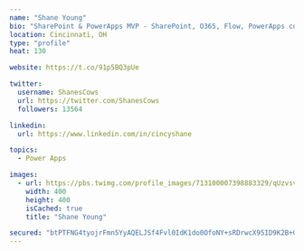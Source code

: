 ```yaml
---
name: "Shane Young"
bio: "SharePoint & PowerApps MVP - SharePoint, O365, Flow, PowerApps consulting? @PowerApps911 | Pure Snark? You found it."
location: Cincinnati, OH
type: "profile"
heat: 130

website: https://t.co/91p5BQ3pUe

twitter:
  username: ShanesCows
  url: https://twitter.com/ShanesCows
  followers: 13564

linkedin:
  url: https://www.linkedin.com/in/cincyshane

topics:
  - Power Apps

images:
  - url: https://pbs.twimg.com/profile_images/713100007398883329/qUzvsvQ3_400x400.jpg
    width: 400
    height: 400
    isCached: true
    title: "Shane Young"

secured: "btPTFNG4tyojrFmn5YyAQELJSf4Fvl0IdK1do0OfoNY+sRDrwcX95ID9K2B+GZxxi5QuMJDWAbARJKyYEFPF2bG8VLvIzmPfZbRZAEgOkbC/K6u+DbU2l61PPt3hnr97qk6OpHaXLZkoOWRkjTdoDS8VFrxKsw+3WxzG1vZ2FwlZIaHR8RiNSAwQEUfSbjcFJbbGQTNgJTAH+PN4nyzB9SvptPXfS1sToktGUY9twJKX1gXzYJlRO5dqyjdfrSg/VAcUHBidJ7L/s8NxtSfu6mY2dHYR+Z8V06xTIBY89Gn3Zcwlv7DawGahTxfBsmTk9u1h1PlksCbkSouzjA6xZ/36yKM48zJtjqstvfze36K3baqFmuBT9tlCBsGMt7cXN5VitB6G0p5U8KiniG8WyhsZieVcl0lUlUn/aFWChWw=;/2k5nCcVjZS42gVGK+I/NA=="
---
```


